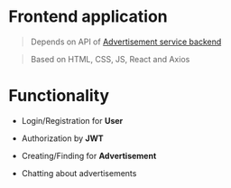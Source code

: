 # Frontend application
> Depends on API of [Advertisement service backend](https://github.com/stampede147/advertisement-service-backend)

> Based on HTML, CSS, JS, React and Axios
  
# Functionality

 + Login/Registration for **User**
   
 + Authorization by **JWT**
 
 + Creating/Finding for **Advertisement**
   
 + Chatting about advertisements


 
